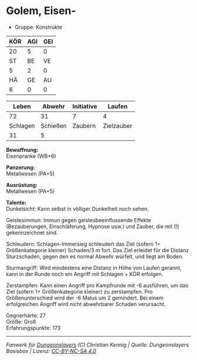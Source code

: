 # Golem, Eisen-  
- Gruppe: Konstrukte  

| KÖR | AGI | GEI |  
| --- | --- | --- |  
| 20  | 5   | 0   |
| ST  | BE  | VE  |  
| 5   | 2   | 0   |
| HÄ  | GE  | AU  |  
| 6   | 0   | 0   |


| Leben    | Abwehr   | Initiative | Laufen     |
| -------- | -------- | ---------- | ---------- |
| 72       | 31       | 7          | 4          |
| Schlagen | Schießen | Zaubern    | Zielzauber |
| 31       | 5        |            |            |

**Bewaffnung:**  
Eisenpranke (WB+6)

**Panzerung:**  
Metallwesen (PA+5)

**Ausrüstung:**  
Metallwesen (PA+5)

**Talente:**  
Dunkelsicht: Kann selbst in völliger Dunkelheit noch sehen. 

Geistesimmun: Immun gegen geistesbeeinflussende Effekte (Bezauberungen, Einschläferung, Hypnose usw.) und Zauber, die mit (!) gekennzeichnet sind. 

Schleudern: Schlagen-Immersieg schleudert das Ziel (sofern 1+ Größenkategorie kleiner) Schaden/3 m fort. Das Ziel erleidet für die Distanz Sturzschaden, gegen den es normal Abwehr würfelt, und liegt am Boden. 

Sturmangriff: Wird mindestens eine Distanz in Höhe von Laufen gerannt, kann in der Runde noch ein Angriff mit Schlagen + KÖR erfolgen. 

Zerstampfen: Kann einen Angriff pro Kampfrunde mit -6 ausführen, um das Ziel (sofern 1+ Größenkategorie kleiner) zu zerstampfen. Pro Größenunterschied wird der -6 Malus um 2 gemindert. Bei einem erfolgreichen Angriff wird nicht abwehrbarer Schaden verursacht. 


Gegnerhärte: 27  
Größe: Groß  
Erfahrungspunkte: 173  



___
*Fanwerk für [Dungeonslayers](https://www.dungeonslayers.net/) (C) Christian Kennig | Quelle: Dungeonslayers Basisbox | Lizenz: [CC-BY-NC-SA 4.0](https://creativecommons.org/licenses/by-nc-sa/4.0/deed.de)*